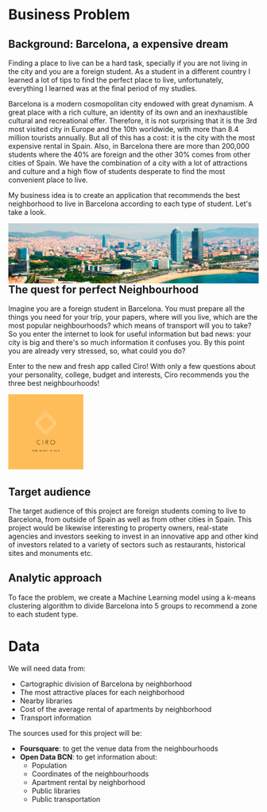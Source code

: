 # Business Problem

## Background: Barcelona, a expensive dream

Finding a place to live can be a hard task, specially if you are not living in the city and you are a foreign student. As a student in a different country I learned a lot of tips to find the perfect place to live, unfortunately, everything I learned was at the final period of my studies.

Barcelona is a modern cosmopolitan city endowed with great dynamism. A great place with a rich culture, an identity of its own and an inexhaustible cultural and recreational offer. Therefore, it is not surprising that it is the 3rd most visited city in Europe and the 10th worldwide, with more than 8.4 million tourists annually. But all of this has a cost: it is the city with the most expensive rental in Spain. Also, in Barcelona there are more than 200,000 students where the 40% are foreign and the other 30% comes from other cities of Spain. We have the combination of a city with a lot of attractions and culture and a high flow of students desperate to find the most convenient place to live.

My business idea is to create an application that recommends the best neighborhood to live in Barcelona according to each type of student. Let's take a look.

 <img src="ims/banner_barcelona.jpg" align="left"> 

## The quest for perfect Neighbourhood

Imagine you are a foreign student in Barcelona. You must prepare all the things you need for your trip, your papers, where will you live, which are the most popular neighbourhoods? which means of transport will you to take? So you enter the internet to look for useful information but bad news: your city is big and there's so much information it confuses you. By this point you are already very stressed, so, what could you do?

Enter to the new and fresh app called Ciro! With only a few questions about your personality, college, budget and interests, Ciro recommends you the three best neighbourhoods!

<img src='ims/CIRO.png' width=30% height=30% >

## Target audience 

The target audience of this project are foreign students coming to live to Barcelona, from outside of Spain as well as from other cities in Spain. This project would be likewise interesting to property owners, real-state agencies and investors seeking to invest in an innovative app and other kind of investors related to a variety of sectors such as restaurants, historical sites and monuments etc.

## Analytic approach

To face the problem, we create a Machine Learning model using a k-means clustering algorithm to divide Barcelona into 5 groups to recommend a zone to each student type.

# Data

We will need data from:

- Cartographic division of Barcelona by neighborhood
- The most attractive places for each neighborhood
- Nearby libraries 
- Cost of the average rental of apartments by neighborhood
- Transport information

The sources used for this project will be:

- **Foursquare**: to get the venue data from the neighbourhoods
- **Open Data BCN**: to get information about:
    - Population
    - Coordinates of the neighbourhoods
    - Apartment rental by neighborhood 
    - Public libraries 
    - Public transportation



```python

```
